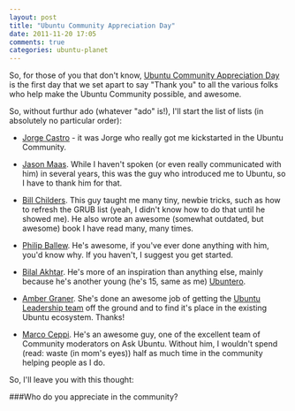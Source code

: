 ```yaml
---
layout: post
title: "Ubuntu Community Appreciation Day"
date: 2011-11-20 17:05
comments: true
categories: ubuntu-planet
---
```



So, for those of you that don't know, [Ubuntu Community Appreciation Day](https://wiki.ubuntu.com/UCADay) is the first day that we set apart to say "Thank you" to all the various folks who help make the Ubuntu Community possible, and awesome. 
<!-- more -->

So, without furthur ado (whatever "ado" is!), I'll start the list of lists (in absolutely no particular order):

- [Jorge Castro](http://castrojo.tumblr.com/) - it was Jorge who really got me kickstarted in the Ubuntu Community.

- [Jason Maas](https://twitter.com/#!/maasj). While I haven't spoken (or even really communicated with him) in several years, this was the guy who introduced me to Ubuntu, so I have to thank him for that.

- [Bill Childers](https://twitter.com/#!/wildbill). This guy taught me many tiny, newbie tricks, such as how to refresh the GRUB list (yeah, I didn't know how to do that until he showed me). He also wrote an awesome (somewhat outdated, but awesome) book I have read many, many times.

- [Philip Ballew](http://philipballew.wordpress.com/). He's awesome, if you've ever done anything with him, you'd know why. If you haven't, I suggest you get started.

- [Bilal Akhtar](http://ubunturocking.wordpress.com/). He's more of an inspiration than anything else, mainly because he's another young (he's 15, same as me) [Ubuntero](http://www.urbandictionary.com/define.php?term=Ubuntero).

- [Amber Graner](http://akgraner.com/). She's done an awesome job of getting the [Ubuntu Leadership team](https://launchpad.net/~ubuntuleadership) off the ground and to find it's place in the existing Ubuntu ecosystem. Thanks!

- [Marco Ceppi](http://marcoceppi.com/). He's an awesome guy, one of the excellent team of Community moderators on Ask Ubuntu. Without him, I wouldn't spend (read: waste (in mom's eyes)) half as much time in the community helping people as I do. 

So, I'll leave you with this thought:


###Who do you appreciate in the community?
